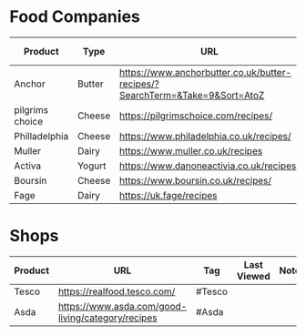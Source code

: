 # Food Companies
| Product         | Type   | URL                                                                         | Tag            | Last Viewed | Notes |
| --------------- | ------ | --------------------------------------------------------------------------- | -------------- | ----------- | ----- |
| Anchor          | Butter | https://www.anchorbutter.co.uk/butter-recipes/?SearchTerm=&Take=9&Sort=AtoZ | #Anchor        |             |       |
| pilgrims choice | Cheese | https://pilgrimschoice.com/recipes/                                         | #Pillgrims     |             |       |
| Philladelphia   | Cheese | https://www.philadelphia.co.uk/recipes/                                     | #Philladelphia |             |       |
| Muller          | Dairy  | https://www.muller.co.uk/recipes                                            | #Muller        |             |       |
| Activa          | Yogurt | https://www.danoneactivia.co.uk/recipes/                                    | #Activa        |             |       |
| Boursin         | Cheese | https://www.boursin.co.uk/recipes/                                          | #Boursin       |             |       |
| Fage            | Dairy  | https://uk.fage/recipes                                                     |                |             |       |
# Shops
| Product | URL                                               | Tag    | Last Viewed | Notes |
| ------- | ------------------------------------------------- | ------ | ----------- | ----- |
| Tesco   | https://realfood.tesco.com/                       | #Tesco |             |       |
| Asda    | https://www.asda.com/good-living/category/recipes | #Asda  |             |       |